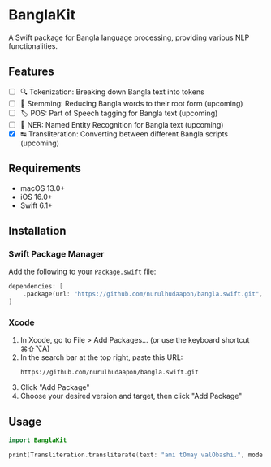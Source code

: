 # BanglaKit

A Swift package for Bangla language processing, providing various NLP functionalities.

## Features

- [ ] 🔍 Tokenization: Breaking down Bangla text into tokens
- [ ] 🌱 Stemming: Reducing Bangla words to their root form (upcoming)
- [ ] 🏷️ POS: Part of Speech tagging for Bangla text (upcoming)
- [ ] 🔖 NER: Named Entity Recognition for Bangla text (upcoming)
- [x] ↹ Transliteration: Converting between different Bangla scripts (upcoming)

## Requirements

- macOS 13.0+
- iOS 16.0+
- Swift 6.1+

## Installation

### Swift Package Manager

Add the following to your `Package.swift` file:

```swift
dependencies: [
    .package(url: "https://github.com/nurulhudaapon/bangla.swift.git", from: "0.1.0")
]
```

### Xcode

1. In Xcode, go to File > Add Packages... (or use the keyboard shortcut ⌘⇧⌥A)
2. In the search bar at the top right, paste this URL:
   ```
   https://github.com/nurulhudaapon/bangla.swift.git
   ```
3. Click "Add Package"
4. Choose your desired version and target, then click "Add Package"

## Usage

```swift
import BanglaKit

print(Transliteration.transliterate(text: "ami tOmay valObashi.", mode: "avro")) // => আমি তোমায় ভালোবাসি।
```
